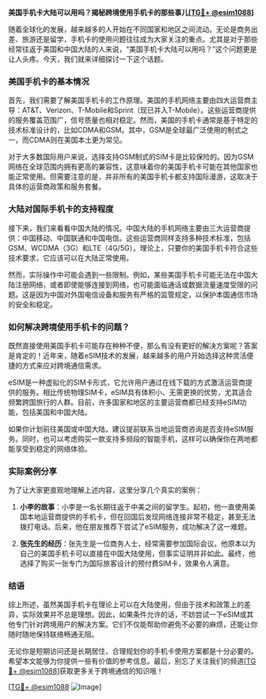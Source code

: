 **美国手机卡大陆可以用吗？揭秘跨境使用手机卡的那些事儿[[TG💪+ @esim1088](https://t.me/s/esim1088)]**

随着全球化的发展，越来越多的人开始在不同国家和地区之间流动。无论是商务出差、旅游还是留学，手机卡的使用问题往往成为大家关注的重点。尤其是对于那些经常往返于美国和中国大陆的人来说，“美国手机卡大陆可以用吗？”这个问题更是让人头疼。今天，我们就来详细探讨一下这个话题。

### 美国手机卡的基本情况

首先，我们需要了解美国手机卡的工作原理。美国的手机网络主要由四大运营商主导：AT&T、Verizon、T-Mobile和Sprint（现已并入T-Mobile）。这些运营商提供的服务覆盖范围广，信号质量也相对稳定。然而，美国的手机卡通常是基于特定的技术标准设计的，比如CDMA和GSM。其中，GSM是全球最广泛使用的制式之一，而CDMA则在美国本土更为常见。

对于大多数国际用户来说，选择支持GSM制式的SIM卡是比较保险的。因为GSM网络在全球范围内拥有更高的兼容性，这意味着你的美国手机卡可能在其他国家也能正常使用。但需要注意的是，并非所有的美国手机卡都支持国际漫游，这取决于具体的运营商政策和服务套餐。

### 大陆对国际手机卡的支持程度

接下来，我们来看看中国大陆的情况。中国大陆的手机网络主要由三大运营商提供：中国移动、中国联通和中国电信。这些运营商同样支持多种技术标准，包括GSM、WCDMA（3G）和LTE（4G/5G）。理论上，只要你的美国手机卡符合这些技术要求，它应该可以在大陆正常使用。

然而，实际操作中可能会遇到一些限制。例如，某些美国手机卡可能无法在中国大陆注册网络，或者即使能够连接到网络，也可能面临通话或数据流量速度受限的问题。这是因为中国对外国电信设备和服务有严格的监管规定，以保护本国通信市场的安全和稳定。

### 如何解决跨境使用手机卡的问题？

既然直接使用美国手机卡可能存在种种不便，那么有没有更好的解决方案呢？答案是肯定的！近年来，随着eSIM技术的发展，越来越多的用户开始选择这种灵活便捷的方式来应对跨境通信需求。

eSIM是一种虚拟化的SIM卡形式，它允许用户通过在线下载的方式激活运营商提供的服务。相比传统物理SIM卡，eSIM具有体积小、无需更换的优势，尤其适合频繁跨国旅行的人群。目前，许多国家和地区的主要运营商都已经支持eSIM功能，包括美国和中国大陆。

如果你计划前往美国或中国大陆，建议提前联系当地运营商咨询是否支持eSIM服务。同时，也可以考虑购买一款支持多频段的智能手机，这样可以确保你在两地都能享受到稳定的网络体验。

### 实际案例分享

为了让大家更直观地理解上述内容，这里分享几个真实的案例：

1. **小李的故事**：小李是一名长期往返于中美之间的留学生。起初，他一直使用美国本地运营商提供的手机卡，但在回国后发现网络连接非常不稳定，甚至无法拨打电话。后来，他在朋友推荐下尝试了eSIM服务，成功解决了这一难题。
   
2. **张先生的经历**：张先生是一位商务人士，经常需要参加国际会议。他原本以为自己的美国手机卡可以直接在中国大陆使用，但事实证明并非如此。最终，他选择了购买一张专门为国际旅客设计的预付费SIM卡，效果令人满意。

### 结语

综上所述，虽然美国手机卡在理论上可以在大陆使用，但由于技术和政策上的差异，实际效果并不总是理想。因此，如果条件允许的话，不妨尝试一下eSIM或其他专门针对跨境用户的解决方案。它们不仅能帮助你避免不必要的麻烦，还能让你随时随地保持联络畅通无阻。

无论你是短期访问还是长期居住，合理规划你的手机卡使用方案都是十分必要的。希望本文能够为你提供一些有价值的参考信息。最后，别忘了关注我们的频道[[TG💪+ @esim1088](https://t.me/s/esim1088)]获取更多关于跨境通信的知识哦！

[[TG💪+ @esim1088](https://t.me/s/esim1088) ![Image](https://i.postimg.cc/4NQfJmqS/Snipaste-2025-05-13-00-14-12.png)]